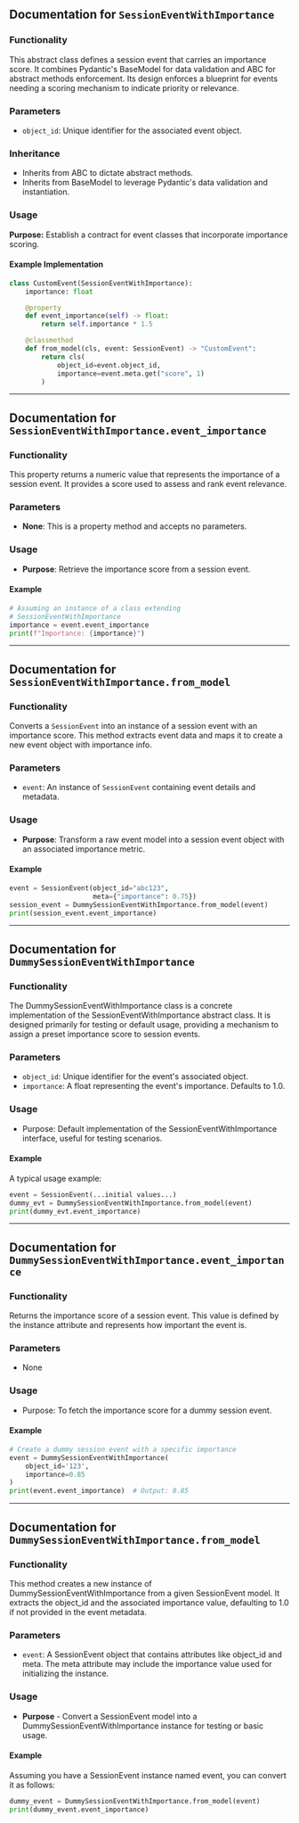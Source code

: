## Documentation for `SessionEventWithImportance`

### Functionality

This abstract class defines a session event that carries an importance score. It combines Pydantic's BaseModel for data validation and ABC for abstract methods enforcement. Its design enforces a blueprint for events needing a scoring mechanism to indicate priority or relevance.

### Parameters

- `object_id`: Unique identifier for the associated event object.

### Inheritance

- Inherits from ABC to dictate abstract methods.
- Inherits from BaseModel to leverage Pydantic's data validation and instantiation.

### Usage

**Purpose:** Establish a contract for event classes that incorporate importance scoring.

#### Example Implementation

```python
class CustomEvent(SessionEventWithImportance):
    importance: float

    @property
    def event_importance(self) -> float:
        return self.importance * 1.5

    @classmethod
    def from_model(cls, event: SessionEvent) -> "CustomEvent":
        return cls(
            object_id=event.object_id,
            importance=event.meta.get("score", 1)
        )
```

---

## Documentation for `SessionEventWithImportance.event_importance`

### Functionality

This property returns a numeric value that represents the importance of a session event. It provides a score used to assess and rank event relevance.

### Parameters

- **None**: This is a property method and accepts no parameters.

### Usage

- **Purpose**: Retrieve the importance score from a session event.

#### Example

```python
# Assuming an instance of a class extending 
# SessionEventWithImportance
importance = event.event_importance
print(f"Importance: {importance}")
```

---

## Documentation for `SessionEventWithImportance.from_model`

### Functionality

Converts a `SessionEvent` into an instance of a session event with an importance score. This method extracts event data and maps it to create a new event object with importance info.

### Parameters

- `event`: An instance of `SessionEvent` containing event details and metadata.

### Usage

- **Purpose**: Transform a raw event model into a session event object with an associated importance metric.

#### Example

```python
event = SessionEvent(object_id="abc123", 
                     meta={"importance": 0.75})
session_event = DummySessionEventWithImportance.from_model(event)
print(session_event.event_importance)
```

---

## Documentation for `DummySessionEventWithImportance`

### Functionality

The DummySessionEventWithImportance class is a concrete implementation of the SessionEventWithImportance abstract class. It is designed primarily for testing or default usage, providing a mechanism to assign a preset importance score to session events.

### Parameters

- `object_id`: Unique identifier for the event's associated object.
- `importance`: A float representing the event's importance. Defaults to 1.0.

### Usage

- Purpose: Default implementation of the SessionEventWithImportance interface, useful for testing scenarios.

#### Example

A typical usage example:

```python
event = SessionEvent(...initial values...)
dummy_evt = DummySessionEventWithImportance.from_model(event)
print(dummy_evt.event_importance)
```

---

## Documentation for `DummySessionEventWithImportance.event_importance`

### Functionality

Returns the importance score of a session event. This value is defined by the instance attribute and represents how important the event is.

### Parameters

- None

### Usage

- Purpose: To fetch the importance score for a dummy session event.

#### Example

```python
# Create a dummy session event with a specific importance
event = DummySessionEventWithImportance(
    object_id='123',
    importance=0.85
)
print(event.event_importance)  # Output: 0.85
```

---

## Documentation for `DummySessionEventWithImportance.from_model`

### Functionality

This method creates a new instance of DummySessionEventWithImportance from a given SessionEvent model. It extracts the object_id and the associated importance value, defaulting to 1.0 if not provided in the event metadata.

### Parameters

- `event`: A SessionEvent object that contains attributes like object_id and meta. The meta attribute may include the importance value used for initializing the instance.

### Usage

- **Purpose** - Convert a SessionEvent model into a DummySessionEventWithImportance instance for testing or basic usage.

#### Example

Assuming you have a SessionEvent instance named event, you can convert it as follows:

```python
dummy_event = DummySessionEventWithImportance.from_model(event)
print(dummy_event.event_importance)
```